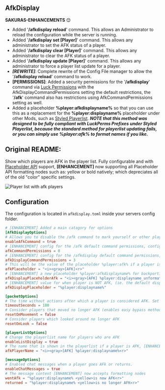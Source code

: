 ## AfkDisplay

**SAKURAS-ENHANCEMENTS** :blush:
- Added '**/afkdisplay reload**' command.  This allows an Administrator to reload the configuration while the server is running.
- Added '**/afkdisplay set [Player]**' command.  This allows any administrator to set the AFK status of a player.
- Added '**/afkdisplay clear [Player]**' command.  This allows any administrator to clear the AFK status of a player.
- Added '**/afkdisplay update [Player]**' command.  This allows any administrator to force a player list update for a player.
- ***[REWRITE]***: Complete rewrite of the Config File manager to allow the '**/afkdisplay reload**' command to work.
- **[PERMISSIONS]**: Added a security permissions for the '**/afkdisplay**' command via [Luck Permissions](https://luckperms.net/) with the AfkDisplayCommandPermissions setting the default restrictions, the '**/afk**' command also has restrictions using AfkCommandPermissions setting as well.
- Added a placeholder **%player:afkdisplayname%** so that you can use this as a replacement for the **%player:displayname%** placeholder under other Mods, such as [Styled Playerlist](https://modrinth.com/mod/styledplayerlist "Styled Playerlist").
***NOTE that this method was designed to be fully compliant with LuckPerms Prefixes under Styled Playerlist, because the standard method for playerlist updating fails, or you can simply use %player:afk% to format names if you like.***

## Original README:
Show which players are AFK in the player list. Fully configurable and with [Placeholder API](https://placeholders.pb4.eu/user/general/) support, **[ENHANCEMENT]** now supporting all Placeholder API formatting nodes such as: yellow or bold natively; which depreciates all of the old "color" specific settings.

![Player list with afk players](https://i.ibb.co/QvcSv1x/list.png)

## Configuration

The configuration is located in `afkdisplay.toml` inside your servers config folder.

```toml
# [ENHANCEMENT] Added a main catagory for options
[AfkDisplayOptions]
# Allows you to disable the /afk command to mark yourself or other players (only for operators) as AFK 
enableAfkCommand = true
# [ENHANCEMENT] config for the /afk default command permissions, configurable with Luck Perms (afkdisplay.afk) node
afkCommandPermissions = 0
# [ENHANCEMENT] config for the /afkdisplay default command permissions, configurable with Luck Perms (afkdisplay) node
afkDisplayCommandPermissions = 3
# This will be the value of the placeholder %player:afk% if a player is AFK, [ENHANCEMENT] option now accepts formatting nodes
afkPlaceholder = "<i><gray>[AFK]<r>"
# [ENHANCEMENT] a new placeholder %player:afkdisplayname% for backporting the entire %displayname% for use in other Mods, such as Styled Playerlist
afkDisplayPlaceholderAfk = "<i><gray>[AFK] %player:displayname_unformatted%<r>"
# [ENHANCEMENT] value for when player is NOT AFK, (ie. the default displayname)
afkDisplayPlaceholder = "%player:displayname%"

[packetOptions]
# The time without actions after which a player is considered AFK. Set to -1 to disable automatic AFK detection.
timeoutSeconds = 180
# Consider players that moved no longer AFK (enables easy bypass methods like AFK pools)
resetOnMovement = false
# Consider players which looked around no longer AFK
resetOnLook = false

[playerListOptions]
# Change the playerlist name for players who are AFK
enableListDisplay = true
# The name that is shown in the playerlist if a player is AFK, [ENHANCEMENT] now accepts formatting nodes
afkPlayerName = "<i><gray>[AFK] %player:displayname%<r>"

[messageOptions]
# Enabled chat messages when a player goes AFk or returns.
enableChatMessages = true
# The message content [ENHANCEMENT] now accepts formatting nodes
wentAfk = "%player:displayname% <yellow>is now AFK<r>"
returned = "%player:displayname% <yellow>is no longer AFK<r>"
```
